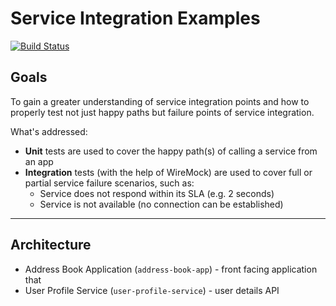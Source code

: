 # Service Integration Examples

[![Build Status](https://travis-ci.org/ddubson/service-integration-examples.svg?branch=master)](https://travis-ci.org/ddubson/service-integration-examples)

## Goals

To gain a greater understanding of service integration points and how to properly test 
not just happy paths but failure points of service integration.

What's addressed:

- **Unit** tests are used to cover the happy path(s) of calling a service from an app
- **Integration** tests (with the help of WireMock) are used to cover full or partial service failure scenarios,
such as:
    - Service does not respond within its SLA (e.g. 2 seconds)
    - Service is not available (no connection can be established)
    
---

## Architecture

- Address Book Application (`address-book-app`) - front facing application that 
- User Profile Service (`user-profile-service`) - user details API